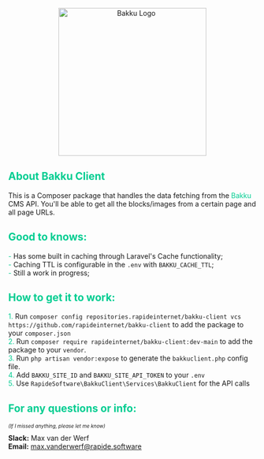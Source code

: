 <p align="center"><a href="https://admin.bakku.cloud" target="_blank"><img src="https://admin.bakku.cloud/img/logo-bakku-8285dc3fbbae923c5dd447120ec7e5aa.svg?vsn=d" width="300" alt="Bakku Logo"></a></p>

## <span style="color: #00cd91">About Bakku Client</span>

This is a Composer package that handles the data fetching from the <span style="color: #00cd91">Bakku</span> CMS API. You'll be able to get all the blocks/images from a certain page and all page URLs.

## <span style="color: #00cd91">Good to knows:</span>

<span style="color: #00cd91">-</span> Has some built in caching through Laravel's Cache functionality; <br>
<span style="color: #00cd91">-</span> Caching TTL is configurable in the `.env` with `BAKKU_CACHE_TTL`; <br>
<span style="color: #00cd91">-</span> Still a work in progress; <br>

## <span style="color: #00cd91"> How to get it to work:</span>

<span style="color: #00cd91">1.</span> Run `composer config repositories.rapideinternet/bakku-client vcs https://github.com/rapideinternet/bakku-client` to add the package to your `composer.json` <br>
<span style="color: #00cd91">2.</span> Run `composer require rapideinternet/bakku-client:dev-main` to add the package to your `vendor`. <br>
<span style="color: #00cd91">3.</span> Run `php artisan vendor:expose` to generate the `bakkuclient.php` config file. <br>
<span style="color: #00cd91">4.</span> Add `BAKKU_SITE_ID` and `BAKKU_SITE_API_TOKEN` to your `.env` <br>
<span style="color: #00cd91">5.</span> Use `RapideSoftware\BakkuClient\Services\BakkuClient` for the API calls <br>

## <span style="color: #00cd91">For any questions or info:</span>
*<p style="font-size: 10px;">(If I missed anything, please let me know)</p>*
**Slack:** Max van der Werf <br>**Email:** max.vanderwerf@rapide.software